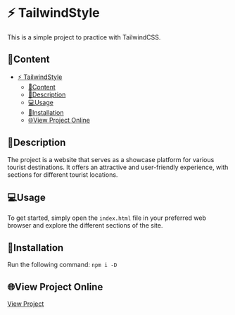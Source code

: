 # ⚡️ TailwindStyle

This is a simple project to practice with TailwindCSS.

## 🎯Content

- [⚡️ TailwindStyle](#️-tailwindstyle)
  - [🎯Content](#content)
  - [📝Description](#description)
  - [💻Usage](#usage)
  - [📌Installation](#installation)
  - [🌐View Project Online](#view-project-online)

## 📝Description

The project is a website that serves as a showcase platform for various tourist destinations. It offers an attractive and user-friendly experience, with sections for different tourist locations.

## 💻Usage 

To get started, simply open the `index.html` file in your preferred web browser and explore the different sections of the site.

## 📌Installation

Run the following command:
`npm i -D`

## 🌐View Project Online

[View Project](https://tailwindcss-travel.netlify.app/)
